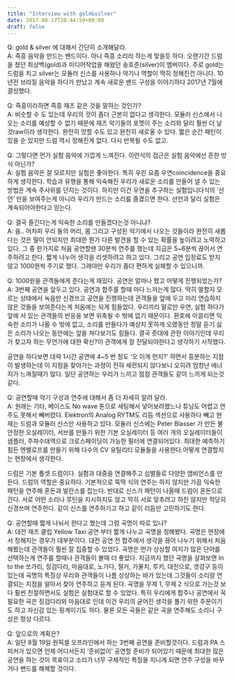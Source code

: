 ```yaml
---
title: "Interview with gold&silver"
date: 2017-08-17T20:44:59+09:00
draft: false
---
```

Q: gold & silver 에 대해서 간단히 소개해달라.  
A: 즉흥 음악을 만드는 밴드이다. 아니 즉흥 소리라 하는게 맞을듯 하다. 오랜기간 드럼을 쳤던 최상백(gold)과 미디어작업을 해왔던 송호준(silver)이 멤버이다. 주로 gold는 드럼을 치고 silver는 모듈러 신스를 사용하나 악기나 역할이 딱히 정해진건 아니다. 10년전 브라질 음악을 하다가 만났고 계속 새로운 밴드 구성을 이야기하다 2017년 7월에 결성했다.

Q: 즉흥이라하면 즉흥 재즈 같은 것을 말하는 것인가?  
A: 비슷할 수 도 있는데 우리의 것이 좀더 근본이 없다고 생각한다. 모듈러 신스에서 나오는 소리를 예상할 수 없기 때문에 재즈 악기들의 포맷이 주는 소리와 달리 훨씬 더 날것raw이라 생각한다. 완전히 망할 수도 있고 완전히 새로울 수 있다. 짧은 순간 패턴이 있을 순 있지만 드럼 역시 정해진게 없다. 다시 반복될 수도 없고.

Q: 그렇다면 먼가 실험 음악에 가깝게 느껴진다. 이런식의 접근은 실험 음악에선 흔한 방식 아닌가?  
A: 실험 음악은 잘 모르지만 실험은 좋아한다. 특히 우린 요즘 우연coincidence을 중요하게 생각한다. 학습과 유행을 통해 익숙해진 우리가 새로운 소리를 만들어 낼 수 있는 방법은 계속 주사위를 던지는 것이다. 하지만 이건 우연을 추구하는 실험입니다식의 ‘선언’ 만을 보여주는게 아니라 우리가 만드는 소리를 즐겼으면 한다. 선언과 달리 실험은 계속되어야한다고 믿는다.

Q: 결국 즐긴다는게 익숙한 소리를 만들겠다는것 아니냐?  
A: 음.. 어차피 우리 둘의 머리, 몸 그리고 구성된 악기에서 나오는 것들이라 완전히 새롭다는 것은 말이 안되지만 최대한 뭔가 다른 발견을 할 수 있는 확률을 높이려고 노력하고 있다. 그 중 한가지로 처음 공연할땐 30분씩 연주를 했는데 지금은 5~6분씩 끊어서 연주하려고 한다. 짧게 나누어 생각을 리셋하려고 하고 있다. 그리고 공연 입장료도 받지 않고 1000원씩 주기로 했다. 그래야만 우리가 좀더 편하게 실패할 수 있으니까.

Q: 1000원을 관객들에게 준다는게 재밌다. 공연은 얼마나 했고 어떻게 진행되었는가?  
A: 3번째 공연을 앞두고 있다. 공연과 합주를 할때 마다 느끼는게 많다. 딱히 멀할지 모르는 상태에서 녹음만 신경쓰고 공연을 진행하는데 관객들을 앞에 두고 미리 연습하지 않은 것들을 보여준다는게 처음에는 되게 힘들었다. 우리끼리 말로만 우연, 실험 하다가 앞에 서 있는 관객들의 반응을 보면 위축될 수 밖에 없기 때문이다. 환호에 이끌리면 익숙한 소리가 나올 수 밖에 없고, 소리를 만들다가 예상치 못하게 오랬동안 정말 듣기 싫은 소리가 나오는 동안에는 앞을 쳐다보기도 힘들다. 결국 줏대에 관한 이야기인데 우리가 찾고자 하는 무언가에 대한 확신?이 관객에게 잘 전달되야한다고 생각하기 시작했다.

공연을 하다보면 대략 1시간 공연에 4~5 번 정도 ‘오 이게 먼지?’ 하면서 흥분하는 지점이 발생하는데  이 지점을 찾아가는 과정이 전혀 세련되지 않다보니 오히려 엄청난 에너지가 느껴질때가 많다. 일단 공연하는 우리가 느끼고 점점 관객들도 같이 느끼게 되는것 같다.

Q: 공연할때 악기 구성과 연주에 대해서 좀 더 자세히 알려 달라.  
A: 원래는 기타, 베이스도 No wave 톤으로 세팅해서 넣어보려했느나 튜닝도 어렵고 연주도 못해서 빼버렸다. Elektron의 Analog RYTM도 리듬 섹션으로 사용하다 빼고 현재는 드럼과 모듈러 신스만 사용하고 있다. 모듈러 신스에는 Peter Blasser 가 만든 불안정한 오실레이터, 서브를 만들기 위한 기본 오실레이터 등 여러 개의 오실레이터들이 샘플러, 주파수대역으로 크로스페이딩이 가능한 필터에 연결되어있다. 최대한 예측하기 힘든 엔벨로프를 만들기 위해 다수의 CV 유틸리티 모듈들을 사용한다.어떻게 연결할지는 현장에서 생각한다.

드럼은 기본 풀셋 드럼이다. 실험과 대중을 연결해주고 심벌들로 다양한 앰비언스를 만든다. 드럼의 역할은 중요하다. 기본적으로 뚝딱 식의 연주는 하지 않지만 가끔 익숙한 패턴을 연주해 혼돈과 발란스를 잡는다. 반대로 신스가 패턴이 나올때 드럼이 혼돈으로 간다. 서로 어떤 소리나 루틴을 지시하지도 않고 딱히 서로 맞추려고 하진 않지만 적당히 신경쓰며 연주한다. 같이 신스를 연주하기고 하고 같이 리듬만 고민하기도 한다.

Q: 공연할때 짧게 나눠서 한다고 했는데 그럼 곡명이 따로 있나?  
A: 대전 재즈 클럽 Yellow Taxi 공연 부터 짧게 나누고 곡명을 정해봤다. 곡명은 현장에서 정해지는 경우가 대부분이다. 대전 공연 전 합주에서 생각을 끊어 나누기 위해서 처음해봤는데 관객들이 훨씬 잘 집중할 수 있었다. 곡명은 먼가 상상할 여지가 많은 단어를 선택하는게 연주를 할때나 관객들이 볼때 더 좋았다. 지금까지 했던 곡명을 살펴보면 In to the 쏘가리, 징검다리, 마음대로, 노가다, 철거, 가물치, 루키, 대전으로, 갯강구 등이 있는데 곡명의 특징상 우리와 관객들이 나름 상상하는 바가 있는데 그것들이 소리랑 연결되는 지점을 알아서 찾아 연주하고 듣게 된다. 곡명을 무제 1, 무제 2 식으로 가는것 보다 훨씬 친절하면서도 실험은 실험대로 할 수 있었다. 특히 우리에게 합주나 공연에서 꼭 필요한 곡은 징검다리와 마음대로 인데 이건 우리의 굳어진 생각을 풀기 위한 주문이기도 하고 자신감 있는 핑계이기도 하다. 물론 모든 곡들은 같은 곡을 연주해도 소리나 구성은 항상 다르다.

Q: 앞으로의 계획은?  
A:  일단 8월 19일 원픽셀 오프라인에서 하는 3번째 공연을 준비할것이다. 드럼과 PA 스피커가 있으면 언제 어디서든지 ‘준비없이’ 공연할 준비가 되어있기 때문에 최대한 많은 공연을 하는 것이 목표이고 소리가 너무 구체적인 특징을 지니게 되면 연주 구성을 바꾸거나 밴드를 해체할 것이다.
